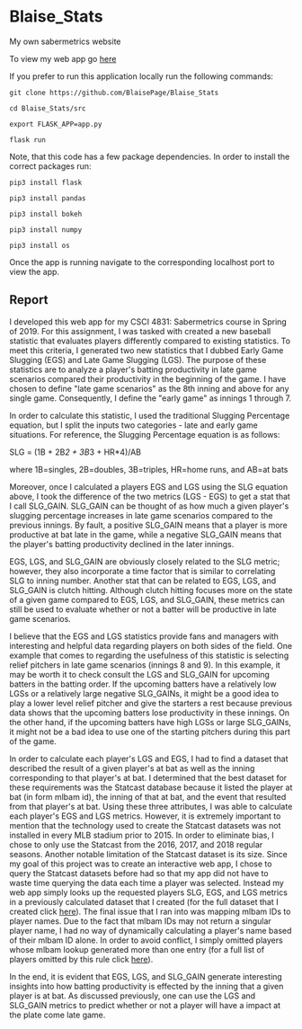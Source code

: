 # Blaise_Stats #
My own sabermetrics website

To view my web app go [here](http://www.blaisestats.com/)

If you prefer to run this application locally run the following commands:

```shell
git clone https://github.com/BlaisePage/Blaise_Stats
```
```shell
cd Blaise_Stats/src
```
```shell
export FLASK_APP=app.py
```
```shell
flask run
```

Note, that this code has a few package dependencies. In order to install the correct packages run:
```shell
pip3 install flask

pip3 install pandas

pip3 install bokeh

pip3 install numpy

pip3 install os
```
Once the app is running navigate to the corresponding localhost port to view the app.


## Report ##

I developed this web app for my CSCI 4831: Sabermetrics course in Spring of 2019. For this assignment, I was tasked with created a new baseball statistic that evaluates players differently compared to existing statistics. To meet this criteria, I generated two new statistics that I dubbed Early Game Slugging (EGS) and Late Game Slugging (LGS). The purpose of these statistics are to analyze a player's batting productivity in late game scenarios compared their productivity in the beginning of the game. I have chosen to define "late game scenarios" as the 8th inning and above for any single game. Consequently, I define the "early game" as innings 1 through 7.

In order to calculate this statistic, I used the traditional Slugging Percentage equation, but I split the inputs two categories - late and early game situations. For reference, the Slugging Percentage equation is as follows:

SLG = (1B + 2B*2 + 3B*3 + HR*4)/AB

where 1B=singles, 2B=doubles, 3B=triples, HR=home runs, and AB=at bats

Moreover, once I calculated a players EGS and LGS using the SLG equation above, I took the difference of the two metrics (LGS - EGS) to get a stat that I call SLG_GAIN. SLG_GAIN can be thought of as how much a given player's slugging percentage increases in late game scenarios compared to the previous innings. By fault, a positive SLG_GAIN means that a player is more productive at bat late in the game, while a negative SLG_GAIN means that the player's batting productivity declined in the later innings.

EGS, LGS, and SLG_GAIN are obviously closely related to the SLG metric; however, they also incorporate a time factor that is similar to correlating SLG to inning number. Another stat that can be related to EGS, LGS, and SLG_GAIN is clutch hitting. Although clutch hitting focuses more on the state of a given game compared to EGS, LGS, and SLG_GAIN, these metrics can still be used to evaluate whether or not a batter will be productive in late game scenarios.

I believe that the EGS and LGS statistics provide fans and managers with interesting and helpful data regarding players on both sides of the field. One example that comes to regarding the usefulness of this statistic is selecting relief pitchers in late game scenarios (innings 8 and 9). In this example, it may be worth it to check consult the LGS and SLG_GAIN for upcoming batters in the batting order. If the upcoming batters have a relatively low LGSs or a relatively large negative SLG_GAINs, it might be a good idea to play a lower level relief pitcher and give the starters a rest because previous data shows that the upcoming batters lose productivity in these innings. On the other hand, if the upcoming batters have high LGSs or large SLG_GAINs, it might not be a bad idea to use one of the starting pitchers during this part of the game.

In order to calculate each player's LGS and EGS, I had to find a dataset that described the result of a given player's at bat as well as the inning corresponding to that player's at bat. I determined that the best dataset for these requirements was the Statcast database because it listed the player at bat (in form mlbam id), the inning of that at bat, and the event that resulted from that player's at bat. Using these three attributes, I was able to calculate each player's EGS and LGS metrics. However, it is extremely important to mention that the technology used to create the Statcast datasets was not installed in every MLB stadium prior to 2015. In order to eliminate bias, I chose to only use the Statcast from the 2016, 2017, and 2018 regular seasons. Another notable limitation of the Statcast dataset is its size. Since my goal of this project was to create an interactive web app, I chose to query the Statcast datasets before had so that my app did not have to waste time querying the data each time a player was selected. Instead my web app simply looks up the requested players SLG, EGS, and LGS metrics in a previously calculated dataset that I created (for the full dataset that I created click [here](https://github.com/BlaisePage/Blaise_Stats/blob/master/src/statcast_data/final_slg_data.csv)). The final issue that I ran into was mapping mlbam IDs to player names. Due to the fact that mlbam IDs may not return a singular player name, I had no way of dynamically calculating a player's name based of their mlbam ID alone. In order to avoid conflict, I simply omitted players whose mlbam lookup generated more than one entry (for a full list of players omitted by this rule click [here](https://github.com/BlaisePage/Blaise_Stats/blob/master/src/helper_code/players_not_available.txt)).

In the end, it is evident that EGS, LGS, and SLG_GAIN generate interesting insights into how batting productivity is effected by the inning that a given player is at bat. As discussed previously, one can use the LGS and SLG_GAIN metrics to predict whether or not a player will have a impact at the plate come late game. 
